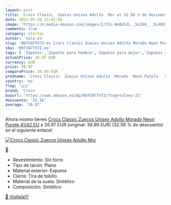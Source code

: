 ```yaml
---
layout: post
title: 'Crocs Classic  Zuecos Unisex Adulto  Mor al 32.56 % de descuento'
date: 2021-05-28 13:42:56
image: 'https://m.media-amazon.com/images/I/31u-WeBzh2L._SL500_._SL400_.jpg'
comments: true
category: ofertas
author: 'tole.es'
slug: 'B07CN7TV7Z-es Crocs Classic Zuecos Unisex Adulto Morado Neon Purple...'
sku: 'B07CN7TV7Z-es'
tags: [ 'Zapatos','Zapatos para hombre','Zapatos para mujer','Zapatos y complementos','Zuecos y mules de mujer','Zuecos y mules para hombre','crocs','zuecos', ]
actualPrice: 26.97 EUR
currency: EUR
price: 26.97
comparePrice: 39.99 EUR
prodname: 'Crocs Classic  Zuecos Unisex Adulto  Morado  Neon Purple   41/42 EU'
country: 'es'
flag: '🇪🇸'
brand: 'Crocs'
buyurl: 'https://www.amazon.es/dp/B07CN7TV7Z/?tag=tolees-21'
descuento: '32.56'
average: '26.97'
---
```


Ahora mismo tienes [Crocs Classic  Zuecos Unisex Adulto  Morado  Neon Purple   41/42 EU](https://www.amazon.es/dp/B07CN7TV7Z/?tag=tolees-21) a 26.97 EUR (original: 39.99 EUR) (32.56 %  de descuento) en el siguiente enlace!

[![Crocs Classic  Zuecos Unisex Adulto  Mor](https://m.media-amazon.com/images/I/31u-WeBzh2L._SL500_._SL400_.jpg)](https://www.amazon.es/dp/B07CN7TV7Z/?tag=tolees-21)

🔎:

- Revestimiento: Sin forro
- Tipo de tacón: Plano
- Material exterior: Espuma
- Cierre: Tira de tobillo
- Material de la suela: Sintético
- Composición: Sintético

[🛒 Visítala!!!](https://www.amazon.es/dp/B07CN7TV7Z/?tag=tolees-21)
